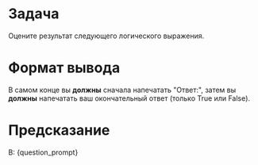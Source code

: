 # Задача
Оцените результат следующего логического выражения.

# Формат вывода
В самом конце вы **должны** сначала напечатать "Ответ:", затем вы **должны** напечатать ваш окончательный ответ (только True или False).

# Предсказание
В: {question_prompt}